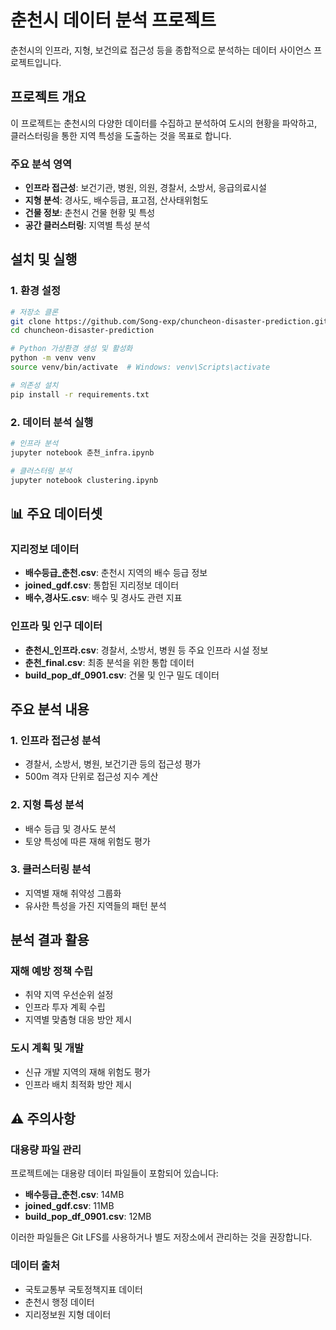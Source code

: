 # 춘천시 데이터 분석 프로젝트

춘천시의 인프라, 지형, 보건의료 접근성 등을 종합적으로 분석하는 데이터 사이언스 프로젝트입니다.

## 프로젝트 개요

이 프로젝트는 춘천시의 다양한 데이터를 수집하고 분석하여 도시의 현황을 파악하고, 클러스터링을 통한 지역 특성을 도출하는 것을 목표로 합니다.

### 주요 분석 영역
- **인프라 접근성**: 보건기관, 병원, 의원, 경찰서, 소방서, 응급의료시설
- **지형 분석**: 경사도, 배수등급, 표고점, 산사태위험도
- **건물 정보**: 춘천시 건물 현황 및 특성
- **공간 클러스터링**: 지역별 특성 분석

## 설치 및 실행

### 1. 환경 설정
```bash
# 저장소 클론
git clone https://github.com/Song-exp/chuncheon-disaster-prediction.git
cd chuncheon-disaster-prediction

# Python 가상환경 생성 및 활성화
python -m venv venv
source venv/bin/activate  # Windows: venv\Scripts\activate

# 의존성 설치
pip install -r requirements.txt
```

### 2. 데이터 분석 실행
```bash
# 인프라 분석
jupyter notebook 춘천_infra.ipynb

# 클러스터링 분석
jupyter notebook clustering.ipynb
```
## 📊 주요 데이터셋

### 지리정보 데이터
- **배수등급_춘천.csv**: 춘천시 지역의 배수 등급 정보
- **joined_gdf.csv**: 통합된 지리정보 데이터
- **배수,경사도.csv**: 배수 및 경사도 관련 지표

### 인프라 및 인구 데이터
- **춘천시_인프라.csv**: 경찰서, 소방서, 병원 등 주요 인프라 시설 정보
- **춘천_final.csv**: 최종 분석을 위한 통합 데이터
- **build_pop_df_0901.csv**: 건물 및 인구 밀도 데이터

## 주요 분석 내용

### 1. 인프라 접근성 분석
- 경찰서, 소방서, 병원, 보건기관 등의 접근성 평가
- 500m 격자 단위로 접근성 지수 계산

### 2. 지형 특성 분석
- 배수 등급 및 경사도 분석
- 토양 특성에 따른 재해 위험도 평가

### 3. 클러스터링 분석
- 지역별 재해 취약성 그룹화
- 유사한 특성을 가진 지역들의 패턴 분석

## 분석 결과 활용

### 재해 예방 정책 수립
- 취약 지역 우선순위 설정
- 인프라 투자 계획 수립
- 지역별 맞춤형 대응 방안 제시

### 도시 계획 및 개발
- 신규 개발 지역의 재해 위험도 평가
- 인프라 배치 최적화 방안 제시

## ⚠️ 주의사항

### 대용량 파일 관리
프로젝트에는 대용량 데이터 파일들이 포함되어 있습니다:
- **배수등급_춘천.csv**: 14MB
- **joined_gdf.csv**: 11MB  
- **build_pop_df_0901.csv**: 12MB

이러한 파일들은 Git LFS를 사용하거나 별도 저장소에서 관리하는 것을 권장합니다.

### 데이터 출처
- 국토교통부 국토정책지표 데이터
- 춘천시 행정 데이터
- 지리정보원 지형 데이터

